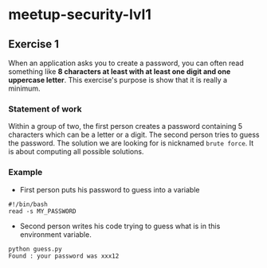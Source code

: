 # meetup-security-lvl1

## Exercise 1

When an application asks you to create a password, you can often read something like **8 characters at least with at least one digit and one uppercase letter**. This exercise's purpose is show that it is really a minimum.

### Statement of work

Within a group of two, the first person creates a password containing 5 characters which can be a letter or a digit.
The second person tries to guess the password. The solution we are looking for is nicknamed `brute force`. It is about computing all possible solutions.

### Example

- First person puts his password to guess into a variable
```
#!/bin/bash
read -s MY_PASSWORD
```
- Second person writes his code trying to guess what is in this environment variable.
```
python guess.py
Found : your password was xxx12
```

